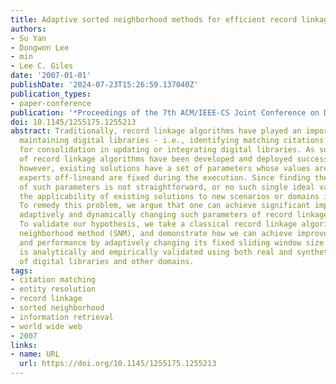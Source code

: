 ```yaml
---
title: Adaptive sorted neighborhood methods for efficient record linkage
authors:
- Su Yan
- Dongwon Lee
- min
- Lee C. Giles
date: '2007-01-01'
publishDate: '2024-07-23T15:26:59.137040Z'
publication_types:
- paper-conference
publication: '*Proceedings of the 7th ACM/IEEE-CS Joint Conference on Digital Libraries*'
doi: 10.1145/1255175.1255213
abstract: Traditionally, record linkage algorithms have played an important role in
  maintaining digital libraries - i.e., identifying matching citations or authors
  for consolidation in updating or integrating digital libraries. As such, a variety
  of record linkage algorithms have been developed and deployed successfully. Often,
  however, existing solutions have a set of parameters whose values are set by human
  experts off-lineand are fixed during the execution. Since finding the ideal values
  of such parameters is not straightforward, or no such single ideal value even exists,
  the applicability of existing solutions to new scenarios or domains is greatly hampered.
  To remedy this problem, we argue that one can achieve significant improvement by
  adaptively and dynamically changing such parameters of record linkage algorithms.
  To validate our hypothesis, we take a classical record linkage algorithm, the sorted
  neighborhood method (SNM), and demonstrate how we can achieve improved accuracy
  and performance by adaptively changing its fixed sliding window size. Our claim
  is analytically and empirically validated using both real and synthetic data sets
  of digital libraries and other domains.
tags:
- citation matching
- entity resolution
- record linkage
- sorted neighborhood
- information retrieval
- world wide web
- 2007
links:
- name: URL
  url: https://doi.org/10.1145/1255175.1255213
---
```

